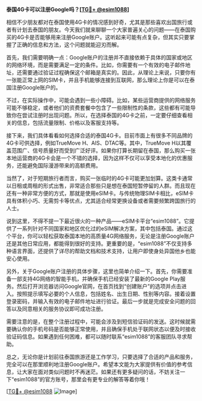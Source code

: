 **泰国4G卡可以注册Google吗？[[TG💪+ @esim1088](https://t.me/s/esim1088)]**

相信不少朋友都对在泰国使用4G卡的情况感到好奇，尤其是那些喜欢出国旅行或者有计划去泰国的朋友。今天我们就来聊聊一个大家普遍关心的问题——在泰国购买的4G卡是否能够用来注册Google账户。这听起来可能有点复杂，但其实只要掌握了正确的信息和方法，这个问题就能迎刃而解。

首先，我们需要明确一点：Google账户的注册并不直接依赖于具体的国家或地区的网络环境，而是需要满足一定的条件。比如，你需要有一个有效的电子邮件地址，还需要通过验证过程确保这个邮箱是真实的。因此，从理论上来说，只要你有一张能正常上网的SIM卡，并且手机能够连接到互联网，那么理论上你是可以在泰国注册Google账户的。

不过，在实际操作中，可能会遇到一些小障碍。比如，某些运营商提供的网络服务可能不够稳定，或者他们的资费套餐中包含了一些限制性的条款，这些都有可能导致你在尝试注册时出现问题。所以，在选择泰国的4G卡之前，一定要仔细查看相关的信息，包括流量限制、价格以及客服支持等。

接下来，我们具体看看如何选择合适的泰国4G卡。目前市面上有很多不同品牌的4G卡可供选择，例如TrueMove H、AIS、DTAC等。其中，TrueMove H以其覆盖范围广、信号质量好而受到广泛好评。如果你打算长期留在泰国，那么购买一张本地运营商的4G卡会是一个不错的选择，因为这样不仅可以享受本地化的优惠服务，还能避免国际漫游带来的高额费用。

当然了，对于短期旅行者而言，购买一张临时的4G卡可能更加划算。这类卡通常以日租或周租的形式出售，非常适合那些只是想在泰国短暂停留的人群。而且现在还有一种非常方便的方式，那就是使用eSIM卡。与传统物理SIM卡相比，eSIM卡具有体积小巧、无需剪卡等优点，尤其适合经常更换设备或者需要频繁跨国旅行的人士。

说到这里，不得不提一下最近很火的一种产品——eSIM卡平台“esim1088”。它提供了一系列针对不同国家和地区优化过的eSIM解决方案，其中包括泰国。通过这个平台，你可以轻松获取泰国本地的高质量4G网络服务，无论是注册Google账户还是其他日常应用，都能得到很好的支持。更重要的是，“esim1088”不仅支持多种语言界面，还提供了详尽的帮助文档和技术支持，让用户即使身处异国他乡也能安心使用。

另外，关于Google账户注册的具体步骤，这里也简单介绍一下。首先，你需要准备一部支持4G网络的智能手机，并确保手机已经安装了最新的Google Play服务。然后打开浏览器访问Google官网，在首页找到“创建账户”的选项并点击进入。按照提示填写必要的个人信息，包括姓名、出生日期、性别等内容。接着设置登录密码，并输入有效的电子邮件地址进行验证。最后一步就是完成安全问题的回答以及同意相关的服务协议即可成功注册。

需要注意的是，在整个注册过程中，可能会涉及到短信验证码的发送。这时候就需要确认你的手机号码是否能够正常使用，并且确保手机处于联网状态以便及时接收验证码信息。如果遇到任何困难，都可以随时联系“esim1088”的客服团队寻求帮助。

总之，无论你是计划前往泰国旅游还是工作学习，只要选择了合适的产品和服务，完全可以在那里顺利地注册Google账户。希望本文能为大家提供有价值的参考信息，让大家在面对类似问题时不再迷茫。如果还有更多疑问的话，不妨关注一下“esim1088”的官方账号，那里会有更专业的解答等着你哦！

[[TG💪+ @esim1088](https://t.me/s/esim1088) ![Image](https://i.postimg.cc/4NQfJmqS/Snipaste-2025-05-13-00-14-12.png)]